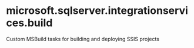 # microsoft.sqlserver.integrationservices.build
Custom MSBuild tasks for building and deploying SSIS projects
